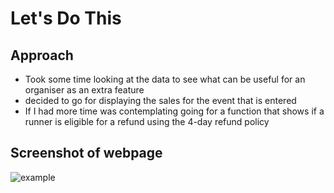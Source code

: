 # Let's Do This

## Approach

- Took some time looking at the data to see what can be useful for an organiser as an extra feature
- decided to go for displaying the sales for the event that is entered
- If I had more time was contemplating going for a function that shows if a runner is eligible for a refund using the 4-day refund policy

## Screenshot of webpage

![example](/home/linux/techtests/letsdothis/letsdothisexample.png)
